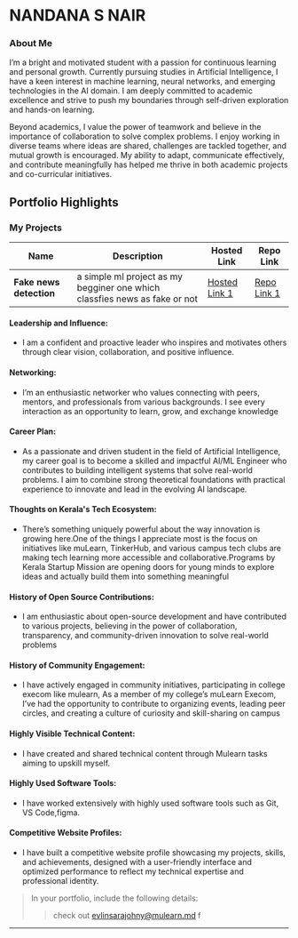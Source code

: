 # NANDANA S NAIR

### About Me

I’m a bright and motivated student with a passion for continuous learning and personal growth. Currently pursuing studies in Artificial Intelligence, I have a keen interest in machine learning, neural networks, and emerging technologies in the AI domain. I am deeply committed to academic excellence and strive to push my boundaries through self-driven exploration and hands-on learning.

Beyond academics, I value the power of teamwork and believe in the importance of collaboration to solve complex problems. I enjoy working in diverse teams where ideas are shared, challenges are tackled together, and mutual growth is encouraged. My ability to adapt, communicate effectively, and contribute meaningfully has helped me thrive in both academic projects and co-curricular initiatives.




## Portfolio Highlights

### My Projects

| Name                | Description                                                               | Hosted Link                              | Repo Link                                                      |
|---------------------|---------------------------------------------------------------------------|------------------------------------------|----------------------------------------------------------------|
| **Fake news detection**  |a simple ml project as my begginer one which classfies news as fake or not | [Hosted Link 1](https://fakenewsdetection-aikvhssttgyl9jvzmyjkdu.streamlit.app/?ref=producthunt)    | [Repo Link 1](https://github.com/nandana1311/FAKE_NEWS_DETECTION)             |


#### Leadership and Influence:

- I am a confident and proactive leader who inspires and motivates others through clear vision, collaboration, and positive influence.

#### Networking:

- I’m an enthusiastic networker who values connecting with peers, mentors, and professionals from various backgrounds. I see every interaction as an opportunity to learn, grow, and exchange knowledge

#### Career Plan:

- As a passionate and driven student in the field of Artificial Intelligence, my career goal is to become a skilled and impactful AI/ML Engineer who contributes to building intelligent systems that solve real-world problems. I aim to combine strong theoretical foundations with practical experience to innovate and lead in the evolving AI landscape.

#### Thoughts on Kerala's Tech Ecosystem:

- There’s something uniquely powerful about the way innovation is growing here.One of the things I appreciate most is the focus on initiatives like muLearn, TinkerHub, and various campus tech clubs are making tech learning more accessible and collaborative.Programs by Kerala Startup Mission are opening doors for young minds to explore ideas and actually build them into something meaningful

#### History of Open Source Contributions:

- I am enthusiastic about open-source development and have contributed to various projects, believing in the power of collaboration, transparency, and community-driven innovation to solve real-world problems

#### History of Community Engagement:

- I have actively engaged in community initiatives, participating in college execom like mulearn,  As a member of my college’s muLearn Execom, I’ve had the opportunity to contribute to organizing events, leading peer circles, and creating a culture of curiosity and skill-sharing on campus

#### Highly Visible Technical Content:

- I have created and shared technical content through Mulearn tasks aiming to upskill myself. 

#### Highly Used Software Tools:

- I have worked extensively with highly used software tools such as Git, VS Code,figma.

#### Competitive Website Profiles:

- I have built a competitive website profile showcasing my projects, skills, and achievements, designed with a user-friendly interface and optimized performance to reflect my technical expertise and professional identity.



> In your portfolio, include the following details:
>> check out [evlinsarajohny@mulearn.md](./profiles/evlinsarajohny@mulearn.md) f
---
